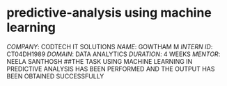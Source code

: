 # predictive-analysis using machine learning
*COMPANY*: CODTECH IT SOLUTIONS
*NAME*: GOWTHAM M
*INTERN ID*: CT04DH1989
*DOMAIN*: DATA ANALYTICS
*DURATION*: 4 WEEKS
*MENTOR*: NEELA SANTHOSH
##THE TASK USING MACHINE LEARNING IN PREDICTIVE ANALYSIS HAS BEEN PERFORMED AND THE OUTPUT HAS BEEN OBTAINED SUCCESSFULLY
